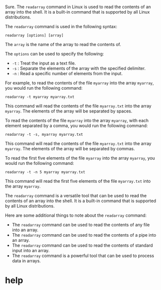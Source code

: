 # 

Sure. The `readarray` command in Linux is used to read the contents of an array into the shell. It is a built-in command that is supported by all Linux distributions.

The `readarray` command is used in the following syntax:

```
readarray [options] [array]
```

The `array` is the name of the array to read the contents of.

The `options` can be used to specify the following:

* `-t` : Treat the input as a text file.
* `-s` : Separate the elements of the array with the specified delimiter.
* `-n` : Read a specific number of elements from the input.

For example, to read the contents of the file `myarray` into the array `myarray`, you would run the following command:

```
readarray -t myarray myarray.txt
```

This command will read the contents of the file `myarray.txt` into the array `myarray`. The elements of the array will be separated by spaces.

To read the contents of the file `myarray` into the array `myarray`, with each element separated by a comma, you would run the following command:

```
readarray -t -s, myarray myarray.txt
```

This command will read the contents of the file `myarray.txt` into the array `myarray`. The elements of the array will be separated by commas.

To read the first five elements of the file `myarray` into the array `myarray`, you would run the following command:

```
readarray -t -n 5 myarray myarray.txt
```

This command will read the first five elements of the file `myarray.txt` into the array `myarray`.

The `readarray` command is a versatile tool that can be used to read the contents of an array into the shell. It is a built-in command that is supported by all Linux distributions.

Here are some additional things to note about the `readarray` command:

* The `readarray` command can be used to read the contents of any file into an array.
* The `readarray` command can be used to read the contents of a pipe into an array.
* The `readarray` command can be used to read the contents of standard input into an array.
* The `readarray` command is a powerful tool that can be used to process data in arrays.



# help 

```
```
